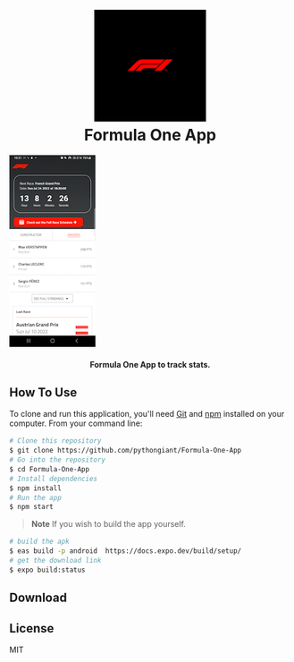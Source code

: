 <h1 align="center">
  <br>
  <img src="https://raw.githubusercontent.com/pythongiant/Formula-One-App/master/assets/icon.png" alt="Formula One" width="200">
  <br>
  Formula One App
  <br>
</h1>

![screenshot](https://raw.githubusercontent.com/pythongiant/Formula-One-App/master/assets/screen_recording.gif)

<h4 align="center">Formula One App to track stats.</h4>



## How To Use

To clone and run this application, you'll need [Git](https://git-scm.com) and [npm](http://npmjs.com) installed on your computer. From your command line:

```bash
# Clone this repository
$ git clone https://github.com/pythongiant/Formula-One-App
# Go into the repository
$ cd Formula-One-App
# Install dependencies
$ npm install
# Run the app
$ npm start
```


> **Note**
> If you wish to build the app yourself.
> 
```bash
# build the apk
$ eas build -p android  https://docs.expo.dev/build/setup/
# get the download link
$ expo build:status
```
## Download

## License

MIT

